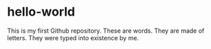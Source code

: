 # hello-world
This is my first Github repository.
These are words. They are made of letters.
They were typed into existence by me.
